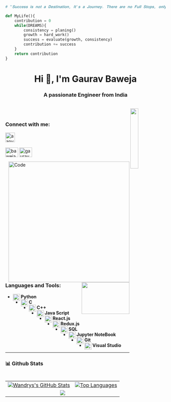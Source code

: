 ````python
# "𝐒𝐮𝐜𝐜𝐞𝐬𝐬 𝐢𝐬 𝐧𝐨𝐭 𝐚 𝐃𝐞𝐬𝐭𝐢𝐧𝐚𝐭𝐢𝐨𝐧, 𝐈𝐭'𝐬 𝐚 𝐉𝐨𝐮𝐫𝐧𝐞𝐲. 𝐓𝐡𝐞𝐫𝐞 𝐚𝐫𝐞 𝐧𝐨 𝐅𝐮𝐥𝐥 𝐒𝐭𝐨𝐩𝐬, 𝐨𝐧𝐥𝐲 𝐂𝐨𝐦𝐦𝐚𝐬."

def MyLife(){
    contribution = 0
    while(DREAMS){
        consistency = planing()
        growth = hard_work()
        success = evaluate(growth, consistency)
        contribution += success
    }
    return contribution
}

````
<h1 align="center">Hi 👋, I'm Gaurav Baweja</h1>
<h3 align="center">A passionate Engineer from India</h3>
<br>

<img align="right" src="https://cdn.dribbble.com/users/46123/screenshots/6135335/media/d62020ae4772443ce5fc39f2b022b40c.gif" align='right' width='22%'>

<br>

<h3 align="left">Connect with me:</h3>
<p align="left">
<a href="https://linkedin.com/in/bawejagb" target="blank"><img align="center" src="https://cdn-icons-png.flaticon.com/512/174/174857.png" alt="aanvikshiki" height="30" width="30" /></a>
<br><br>
<a href="https://leetcode.com/bawejagb/" target="blank"><img align="center" src="https://upload.wikimedia.org/wikipedia/commons/1/19/LeetCode_logo_black.png" alt="bawejagb" height="30" width="40" /></a>
<a href="https://www.codechef.com/users/gaurav2508" target="blank"><img align="center" src="https://cdn.jsdelivr.net/npm/simple-icons@3.1.0/icons/codechef.svg" alt="gaurav2508" height="30" width="40" /></a>
</p>
<img align="right" width="380" alt="Code" src="https://i.giphy.com/media/qgQUggAC3Pfv687qPC/giphy.webp"/>

<img align="right" width="150" height="100" src="https://media.tenor.com/Rft05nnPfpgAAAAM/sewa-rumah-nak-baya-bile.gif"/>


<h3 align="left">Languages and Tools:</h3>

- <img align="left" alt="Python" width="22px" src="https://img.icons8.com/fluency/512/python.png" />  **Python**
- <img align="left" alt="C" width="22px" src="https://img.icons8.com/color/512/c-programming.png" />   **C**
- <img align="left" alt="C++" width="22px" src="https://img.icons8.com/color/512/c-plus-plus-logo.png" />   **C++**
- <img align="left" alt="JS" width="22px" src="https://img.icons8.com/color/512/javascript.png" />  **Java Script**
- <img align="left" alt="React" width="22px" src="https://upload.wikimedia.org/wikipedia/commons/thumb/a/a7/React-icon.svg/1024px-React-icon.svg.png?20220125121207" />  **React.js**
- <img align="left" alt="Redux" width="22px" src="https://upload.wikimedia.org/wikipedia/commons/4/49/Redux.png" />  **Redux.js**
- <img align="left" alt="SQL" width="22px" src="https://cdn-icons-png.flaticon.com/512/29/29594.png" />  **SQL**
- <img align="left" alt="Jupyter Notebook" width="22px" src="https://www.vectorlogo.zone/logos/jupyter/jupyter-icon.svg" /> **Jupyter NoteBook**
- <img align="left" alt="Git" width="22px" src="https://cdn-icons-png.flaticon.com/512/25/25231.png" /> **Git**
- <img align="left" alt="Visual Studio" width="22px" src="https://cdn.jsdelivr.net/npm/simple-icons@v3/icons/visualstudio.svg"/>  **Visual Studio**

<hr/>

### 📊 Github Stats

<table>
  <tr>
    <td>
      <a href="https://github.com/bawejagb/github-readme-stats"> <img src="https://github-readme-stats.vercel.app/api?username=bawejagb&hide_border=true&show_icons=true" alt="Wandrys's GitHub Stats" /> </a>
    </td>
    <td>
      <a href="https://github.com/bawejagb/github-readme-stats"> <img src="https://github-readme-stats.vercel.app/api/top-langs/?username=bawejagb&hide_border=true&langs_count=8&layout=compact" alt="Top Languages" /> </a>
    </td>
  </tr>
  <tr>
    <td colspan=2 align="center">
      <a href="https://git.io/streak-stats"> <img src="http://github-readme-streak-stats.herokuapp.com?user=bawejagb&hide_border=true&background=f6f8fa&currStreakLabel=000000&date_format=j%20M%5B%20Y%5D"  /> </a>
    </td>
  </tr>
</table>
